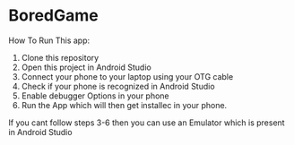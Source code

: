 # BoredGame

How To Run This app:

1. Clone this repository
2. Open this project in Android Studio
3. Connect your phone to your laptop using your OTG cable
4. Check if your phone is recognized in Android Studio
5. Enable debugger Options in your phone
6. Run the App which will then get installec in your phone.

If you cant follow steps 3-6 then you can use an Emulator which is present in Android Studio
